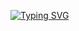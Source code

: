 [![Typing SVG](https://readme-typing-svg.demolab.com/?lines=Hi+i'm+Oluwapelumi;I'm+a+passionate+Database+Engineer+;Take+a+look+at+my+repositories)](https://git.io/typing-svg)
